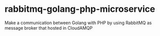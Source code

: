 # rabbitmq-golang-php-microservice
Make a communication between Golang with PHP by using RabbitMQ as message broker that hosted in CloudAMQP
